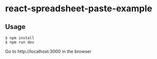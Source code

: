 # react-spreadsheet-paste-example

## Usage

```
$ npm install
$ npm run dev
```

Go to http://localhost:3000 in the browser
